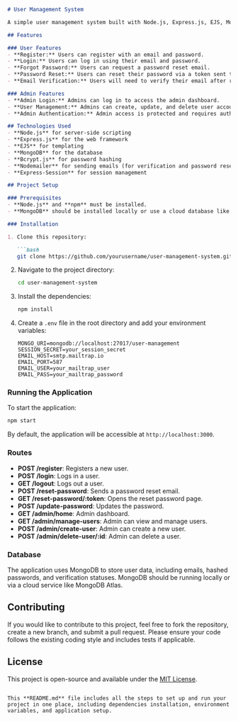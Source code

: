 
```markdown
# User Management System

A simple user management system built with Node.js, Express.js, EJS, MongoDB, and MVC architecture. This application allows users to register, log in, reset passwords, and verify their email addresses. Admin users have the ability to manage regular users (create, update, delete users) and perform administrative tasks.

## Features

### User Features
- **Register:** Users can register with an email and password.
- **Login:** Users can log in using their email and password.
- **Forgot Password:** Users can request a password reset email.
- **Password Reset:** Users can reset their password via a token sent to their email.
- **Email Verification:** Users will need to verify their email after registration.

### Admin Features
- **Admin Login:** Admins can log in to access the admin dashboard.
- **User Management:** Admins can create, update, and delete user accounts.
- **Admin Authentication:** Admin access is protected and requires authentication.

## Technologies Used
- **Node.js** for server-side scripting
- **Express.js** for the web framework
- **EJS** for templating
- **MongoDB** for the database
- **Bcrypt.js** for password hashing
- **Nodemailer** for sending emails (for verification and password reset)
- **Express-Session** for session management

## Project Setup

### Prerequisites
- **Node.js** and **npm** must be installed.
- **MongoDB** should be installed locally or use a cloud database like MongoDB Atlas.

### Installation

1. Clone this repository:

   ```bash
   git clone https://github.com/yourusername/user-management-system.git
   ```

2. Navigate to the project directory:

   ```bash
   cd user-management-system
   ```

3. Install the dependencies:

   ```bash
   npm install
   ```

4. Create a `.env` file in the root directory and add your environment variables:

   ```plaintext
   MONGO_URI=mongodb://localhost:27017/user-management
   SESSION_SECRET=your_session_secret
   EMAIL_HOST=smtp.mailtrap.io
   EMAIL_PORT=587
   EMAIL_USER=your_mailtrap_user
   EMAIL_PASS=your_mailtrap_password
   ```

### Running the Application

To start the application:

```bash
npm start
```

By default, the application will be accessible at `http://localhost:3000`.

### Routes

- **POST /register**: Registers a new user.
- **POST /login**: Logs in a user.
- **GET /logout**: Logs out a user.
- **POST /reset-password**: Sends a password reset email.
- **GET /reset-password/:token**: Opens the reset password page.
- **POST /update-password**: Updates the password.
- **GET /admin/home**: Admin dashboard.
- **GET /admin/manage-users**: Admin can view and manage users.
- **POST /admin/create-user**: Admin can create a new user.
- **POST /admin/delete-user/:id**: Admin can delete a user.

### Database

The application uses MongoDB to store user data, including emails, hashed passwords, and verification statuses. MongoDB should be running locally or via a cloud service like MongoDB Atlas.

## Contributing

If you would like to contribute to this project, feel free to fork the repository, create a new branch, and submit a pull request. Please ensure your code follows the existing coding style and includes tests if applicable.

## License

This project is open-source and available under the [MIT License](LICENSE).
```

This **README.md** file includes all the steps to set up and run your project in one place, including dependencies installation, environment variables, and application setup.
